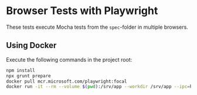 # Browser Tests with Playwright

These tests execute Mocha tests from the `spec`-folder in multiple browsers.

## Using Docker

Execute the following commands in the project root:

```bash
npm install
npx grunt prepare
docker pull mcr.microsoft.com/playwright:focal
docker run -it --rm --volume $(pwd):/srv/app --workdir /srv/app --ipc=host mcr.microsoft.com/playwright:focal npm run test:browser
```